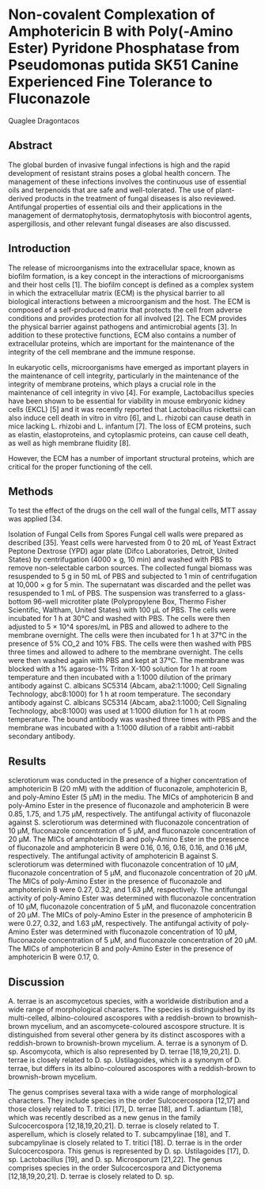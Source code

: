 # Non-covalent Complexation of Amphotericin B with Poly(-Amino Ester) Pyridone Phosphatase from Pseudomonas putida SK51 Canine Experienced Fine Tolerance to Fluconazole
Quaglee Dragontacos


## Abstract
The global burden of invasive fungal infections is high and the rapid development of resistant strains poses a global health concern. The management of these infections involves the continuous use of essential oils and terpenoids that are safe and well-tolerated. The use of plant-derived products in the treatment of fungal diseases is also reviewed. Antifungal properties of essential oils and their applications in the management of dermatophytosis, dermatophytosis with biocontrol agents, aspergillosis, and other relevant fungal diseases are also discussed.


## Introduction
The release of microorganisms into the extracellular space, known as biofilm formation, is a key concept in the interactions of microorganisms and their host cells [1]. The biofilm concept is defined as a complex system in which the extracellular matrix (ECM) is the physical barrier to all biological interactions between a microorganism and the host. The ECM is composed of a self-produced matrix that protects the cell from adverse conditions and provides protection for all involved [2]. The ECM provides the physical barrier against pathogens and antimicrobial agents [3]. In addition to these protective functions, ECM also contains a number of extracellular proteins, which are important for the maintenance of the integrity of the cell membrane and the immune response.

In eukaryotic cells, microorganisms have emerged as important players in the maintenance of cell integrity, particularly in the maintenance of the integrity of membrane proteins, which plays a crucial role in the maintenance of cell integrity in vivo [4]. For example, Lactobacillus species have been shown to be essential for viability in mouse embryonic kidney cells (EKCL) [5] and it was recently reported that Lactobacillus rickettsii can also induce cell death in vitro in vitro [6], and L. rhizobi can cause death in mice lacking L. rhizobi and L. infantum [7]. The loss of ECM proteins, such as elastin, elastoproteins, and cytoplasmic proteins, can cause cell death, as well as high membrane fluidity [8].

However, the ECM has a number of important structural proteins, which are critical for the proper functioning of the cell.


## Methods
To test the effect of the drugs on the cell wall of the fungal cells, MTT assay was applied [34.

Isolation of Fungal Cells from Spores
Fungal cell walls were prepared as described [35]. Yeast cells were harvested from 0 to 20 mL of Yeast Extract Peptone Dextrose (YPD) agar plate (Difco Laboratories, Detroit, United States) by centrifugation (4000 × g, 10 min) and washed with PBS to remove non-selectable carbon sources. The collected fungal biomass was resuspended to 5 g in 50 mL of PBS and subjected to 1 min of centrifugation at 10,000 × g for 5 min. The supernatant was discarded and the pellet was resuspended to 1 mL of PBS. The suspension was transferred to a glass-bottom 96-well microtiter plate (Polypropylene Box, Thermo Fisher Scientific, Waltham, United States) with 100 µL of PBS. The cells were incubated for 1 h at 30°C and washed with PBS. The cells were then adjusted to 5 × 10^4 spores/mL in PBS and allowed to adhere to the membrane overnight. The cells were then incubated for 1 h at 37°C in the presence of 5% CO_2 and 10% FBS. The cells were then washed with PBS three times and allowed to adhere to the membrane overnight. The cells were then washed again with PBS and kept at 37°C. The membrane was blocked with a 1% agarose-1% Triton X-100 solution for 1 h at room temperature and then incubated with a 1:1000 dilution of the primary antibody against C. albicans SC5314 (Abcam, aba2:1:1000; Cell Signaling Technology, abc8:1000) for 1 h at room temperature. The secondary antibody against C. albicans SC5314 (Abcam, aba2:1:1000; Cell Signaling Technology, abc8:1000) was used at 1:1000 dilution for 1 h at room temperature. The bound antibody was washed three times with PBS and the membrane was incubated with a 1:1000 dilution of a rabbit anti-rabbit secondary antibody.


## Results
sclerotiorum was conducted in the presence of a higher concentration of amphotericin B (20 mM) with the addition of fluconazole, amphotericin B, and poly-Amino Ester (5 µM) in the mediu. The MICs of amphotericin B and poly-Amino Ester in the presence of fluconazole and amphotericin B were 0.85, 1.75, and 1.75 µM, respectively. The antifungal activity of fluconazole against S. sclerotiorum was determined with fluconazole concentration of 10 µM, fluconazole concentration of 5 µM, and fluconazole concentration of 20 µM. The MICs of amphotericin B and poly-Amino Ester in the presence of fluconazole and amphotericin B were 0.16, 0.16, 0.16, 0.16, and 0.16 µM, respectively. The antifungal activity of amphotericin B against S. sclerotiorum was determined with fluconazole concentration of 10 µM, fluconazole concentration of 5 µM, and fluconazole concentration of 20 µM. The MICs of poly-Amino Ester in the presence of fluconazole and amphotericin B were 0.27, 0.32, and 1.63 µM, respectively. The antifungal activity of poly-Amino Ester was determined with fluconazole concentration of 10 µM, fluconazole concentration of 5 µM, and fluconazole concentration of 20 µM. The MICs of poly-Amino Ester in the presence of amphotericin B were 0.27, 0.32, and 1.63 µM, respectively. The antifungal activity of poly-Amino Ester was determined with fluconazole concentration of 10 µM, fluconazole concentration of 5 µM, and fluconazole concentration of 20 µM. The MICs of amphotericin B and poly-Amino Ester in the presence of amphotericin B were 0.17, 0.


## Discussion
A. terrae is an ascomycetous species, with a worldwide distribution and a wide range of morphological characters. The species is distinguished by its multi-celled, albino-coloured ascospores with a reddish-brown to brownish-brown mycelium, and an ascomycete-coloured ascospore structure. It is distinguished from several other genera by its distinct ascospores with a reddish-brown to brownish-brown mycelium. A. terrae is a synonym of D. sp. Ascomycota, which is also represented by D. terrae [18,19,20,21]. D. terrae is closely related to D. sp. Ustilagoides, which is a synonym of D. terrae, but differs in its albino-coloured ascospores with a reddish-brown to brownish-brown mycelium.

The genus comprises several taxa with a wide range of morphological characters. They include species in the order Sulcocercospora [12,17] and those closely related to T. tritici [17], D. terrae [18], and T. adiantum [18], which was recently described as a new genus in the family Sulcocercospora [12,18,19,20,21]. D. terrae is closely related to T. asperellum, which is closely related to T. subcampylinae [18], and T. subcampylinae is closely related to T. tritici [18]. D. terrae is in the order Sulcocercospora. This genus is represented by D. sp. Ustilagoides [17], D. sp. Lactobacillus [19], and D. sp. Microsporum [21,22]. The genus comprises species in the order Sulcocercospora and Dictyonema [12,18,19,20,21]. D. terrae is closely related to D. sp.
